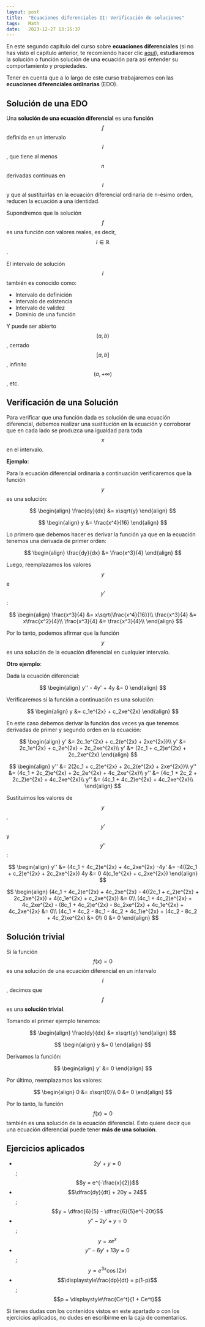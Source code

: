 ```yaml
---
layout: post
title:  "Ecuaciones diferenciales II: Verificación de soluciones"
tags:   Math
date:   2023-12-27 13:15:37
---
```


En este segundo capítulo del curso sobre **ecuaciones diferenciales** (si no has visto el capítulo anterior, te recomiendo hacer clic [aquí](https://elerizoinformatico.github.io/2023/12/26/ecuaciones-diferenciales-i/)), estudiaremos la solución o función solución de una ecuación para así entender su comportamiento y propiedades.

Tener en cuenta que a lo largo de este curso trabajaremos con las **ecuaciones diferenciales ordinarias** (EDO).

## Solución de una EDO

Una **solución de una ecuación diferencial** es una **función** $$f$$ definida en un intervalo $$I$$, que tiene al menos $$n$$ derivadas continuas en $$I$$ y que al sustituirlas en la ecuación diferencial ordinaria de n-ésimo orden, reducen la ecuación a una identidad.

Supondremos que la solución $$f$$ es una función con valores reales, es decir, $$I \in \mathbb{R}$$.

El intervalo de solución $$I$$ también es conocido como:
* Intervalo de definición
* Intervalo de existencia
* Intervalo de validez
* Dominio de una función

Y puede ser abierto $$(a,b)$$, cerrado $$[a,b]$$, infinito $$(a,+\infty)$$, etc.

## Verificación de una Solución

Para verificar que una función dada es solución de una ecuación diferencial, debemos realizar una sustitución en la ecuación y corroborar que en cada lado se produzca una igualdad para toda $$x$$ en el intervalo.

**Ejemplo**:

Para la ecuación diferencial ordinaria a continuación verificaremos que la función $$y$$ es una solución:

$$
\begin{align}
\frac{dy}{dx} &= x\sqrt{y}
\end{align}
$$

$$
\begin{align}
y &= \frac{x^4}{16}
\end{align}
$$

Lo primero que debemos hacer es derivar la función ya que en la ecuación tenemos una derivada de primer orden:

$$
\begin{align}
\frac{dy}{dx} &= \frac{x^3}{4}
\end{align}
$$

Luego, reemplazamos los valores $$y$$ e $$y'$$:

$$
\begin{align}
\frac{x^3}{4} &= x\sqrt{\frac{x^4}{16}}\\
\frac{x^3}{4} &= x\frac{x^2}{4}\\
\frac{x^3}{4} &= \frac{x^3}{4}\\
\end{align}
$$

Por lo tanto, podemos afirmar que la función $$y$$ es una solución de la ecuación diferencial en cualquier intervalo.

**Otro ejemplo**:

Dada la ecuación diferencial:

$$
\begin{align}
y'' - 4y' + 4y &= 0
\end{align}
$$

Verificaremos si la función a continuación es una solución:

$$
\begin{align}
y &= c_1e^{2x} + c_2xe^{2x}
\end{align}
$$

En este caso debemos derivar la función dos veces ya que tenemos derivadas de primer y segundo orden en la ecuación:

$$
\begin{align}
y' &= 2c_1e^{2x} + c_2(e^{2x} + 2xe^{2x})\\
y' &= 2c_1e^{2x} + c_2e^{2x} + 2c_2xe^{2x}\\
y' &= (2c_1 + c_2)e^{2x} + 2c_2xe^{2x}
\end{align}
$$

$$
\begin{align}
y'' &= 2(2c_1 + c_2)e^{2x} + 2c_2(e^{2x} + 2xe^{2x})\\
y'' &= (4c_1 + 2c_2)e^{2x} + 2c_2e^{2x} + 4c_2xe^{2x}\\
y'' &= (4c_1 + 2c_2 + 2c_2)e^{2x} + 4c_2xe^{2x}\\
y'' &= (4c_1 + 4c_2)e^{2x} + 4c_2xe^{2x}\\
\end{align}
$$

Sustituimos los valores de $$y$$, $$y'$$ y $$y''$$:

$$
\begin{align}
y'' &= (4c_1 + 4c_2)e^{2x} + 4c_2xe^{2x}
-4y' &= -4((2c_1 + c_2)e^{2x} + 2c_2xe^{2x})
4y &= 0 4(c_1e^{2x} + c_2xe^{2x})
\end{align}
$$

$$
\begin{align}
(4c_1 + 4c_2)e^{2x} + 4c_2xe^{2x} - 4((2c_1 + c_2)e^{2x} + 2c_2xe^{2x}) + 4(c_1e^{2x} + c_2xe^{2x}) &= 0\\
(4c_1 + 4c_2)e^{2x} + 4c_2xe^{2x} - (8c_1 + 4c_2)e^{2x} - 8c_2xe^{2x} + 4c_1e^{2x} + 4c_2xe^{2x} &= 0\\
(4c_1 + 4c_2 - 8c_1 - 4c_2 + 4c_1)e^{2x} + (4c_2 - 8c_2 + 4c_2)xe^{2x} &= 0\\
0 &= 0
\end{align}
$$

## Solución trivial

Si la función $$f(x) = 0$$ es una solución de una ecuación diferencial en un intervalo $$I$$, decimos que $$f$$ es una **solución trivial**.

Tomando el primer ejemplo tenemos:

$$
\begin{align}
\frac{dy}{dx} &= x\sqrt{y}
\end{align}
$$

$$
\begin{align}
y &= 0
\end{align}
$$

Derivamos la función:

$$
\begin{align}
y' &= 0
\end{align}
$$

Por último, reemplazamos los valores:

$$
\begin{align}
0 &= x\sqrt{0}\\
0 &= 0
\end{align}
$$

Por lo tanto, la función $$f(x) = 0$$ también es una solución de la ecuación diferencial. Esto quiere decir que una ecuación diferencial puede tener **más de una solución**.

## Ejercicios aplicados

* $$2y' + y = 0$$ ; $$y = e^{-\frac{x}{2}}$$
* $$\dfrac{dy}{dt} + 20y = 24$$ ; $$y = \dfrac{6}{5} - \dfrac{6}{5}e^{-20t}$$
* $$y'' - 2y' + y = 0$$ ; $$y = xe^x$$
* $$y'' - 6y' + 13y = 0$$ ; $$y = e^{3x}\cos(2x)$$
* $$\displaystyle\frac{dp}{dt} = p(1-p)$$ ; $$p = \displaystyle\frac{Ce^t}{1 + Ce^t}$$

Si tienes dudas con los contenidos vistos en este apartado o con los ejercicios aplicados, no dudes en escribirme en la caja de comentarios.

<script src="https://utteranc.es/client.js"
        repo="elerizoinformatico/elerizoinformatico.github.io"
        issue-term="pathname"
        theme="icy-dark"
        crossorigin="anonymous"
        async>
</script>
